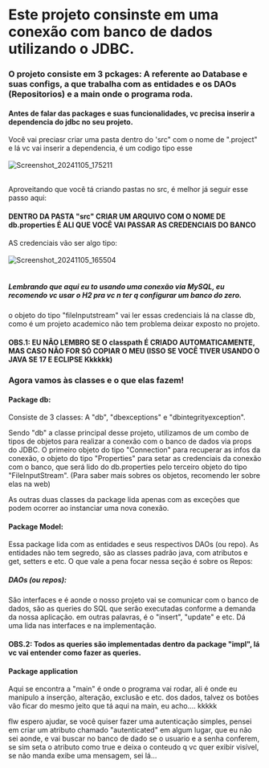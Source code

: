 # Este projeto consinste em uma conexão com banco de dados utilizando o JDBC. 

### O projeto consiste em 3 pckages: A referente ao Database e suas configs, a que trabalha com as entidades e os DAOs (Repositorios) e a main onde o programa roda. 

#### Antes de falar das packages e suas funcionalidades, vc precisa inserir a dependencia do jdbc no seu projeto. 
Você vai preciasr criar uma pasta dentro do 'src" com o nome de ".project" e lá vc vai inserir a dependencia, é um codigo tipo esse 
<br></br>
![Screenshot_20241105_175211](https://github.com/user-attachments/assets/7b0e699e-0a6a-44e5-83e1-b8888347c3f3)
<br></br>

Aproveitando que você tá criando pastas no src, é melhor já seguir esse passo aqui: 

#### DENTRO DA PASTA "src" CRIAR UM ARQUIVO COM O NOME DE db.properties É ALI QUE VOCÊ VAI PASSAR AS CREDENCIAIS DO BANCO
AS credenciais vão ser algo tipo: 
<br></br>
![Screenshot_20241105_165504](https://github.com/user-attachments/assets/3b03363c-0ec8-47dd-9a8a-b528773c96fa)
<br></br>

##### Lembrando que aqui eu to usando uma conexão via MySQL, eu recomendo vc usar o H2 pra vc n ter q configurar um banco do zero.

o objeto do tipo "fileInputstream" vai ler essas credenciais lá na classe db, como é um projeto academico não tem problema deixar exposto no projeto. 

#### OBS.1: EU NÂO LEMBRO SE O classpath É CRIADO AUTOMATICAMENTE, MAS CASO NÃO FOR SÓ COPIAR O MEU (ISSO SE VOCÊ TIVER USANDO O JAVA SE 17 E ECLIPSE Kkkkkk) 

### Agora vamos às classes e o que elas fazem!

#### Package db: 
Consiste de 3 classes: A "db", "dbexceptions" e "dbintegrityexception". 

Sendo "db" a classe principal desse projeto, utilizamos de um combo de tipos de objetos para realizar a conexão com o banco de dados via props do JDBC. O primeiro objeto do tipo "Connection" para recuperar as infos da conexão, o objeto do tipo "Properties" para setar as credenciais da conexão com o banco, que será lido do db.properties pelo terceiro objeto do tipo "FileInputStream". 
(Para saber mais sobres os objetos, recomendo ler sobre elas na web) 

As outras duas classes da package lida apenas com as exceções que podem ocorrer ao instanciar uma nova conexão. 

#### Package Model: 

Essa package lida com as entidades e seus respectivos DAOs (ou repo). 
As entidades não tem segredo, são as classes padrão java, com atributos e get, setters e etc. O que vale a pena focar nessa seção é sobre os Repos: 

##### DAOs (ou repos):

São interfaces e é aonde o nosso projeto vai se comunicar com o banco de dados, são as queries do SQL que serão executadas conforme a demanda da nossa aplicação. 
em outras palavras, é o "insert", "update" e etc. Dá uma lida nas interfaces e na implementação. 
#### OBS.2: Todos as queries são implementadas dentro da package "impl", lá vc vai entender como fazer as queries. 

#### Package application
Aqui se encontra a "main" é onde o programa vai rodar, ali é onde eu manipulo a inserção, alteração, exclusão e etc. dos dados, talvez os botões vão ficar do mesmo jeito que tá aqui na main, eu acho.... kkkkk


flw espero ajudar, se você quiser fazer uma autenticação simples, pensei em criar um atributo chamado "autenticated" em algum lugar, que eu não sei aonde, e vai buscar no banco de dado se o usuario e a senha conferem, se sim seta o atributo como true e deixa o conteudo q vc quer exibir visível, se não manda exibe uma mensagem, sei lá...
